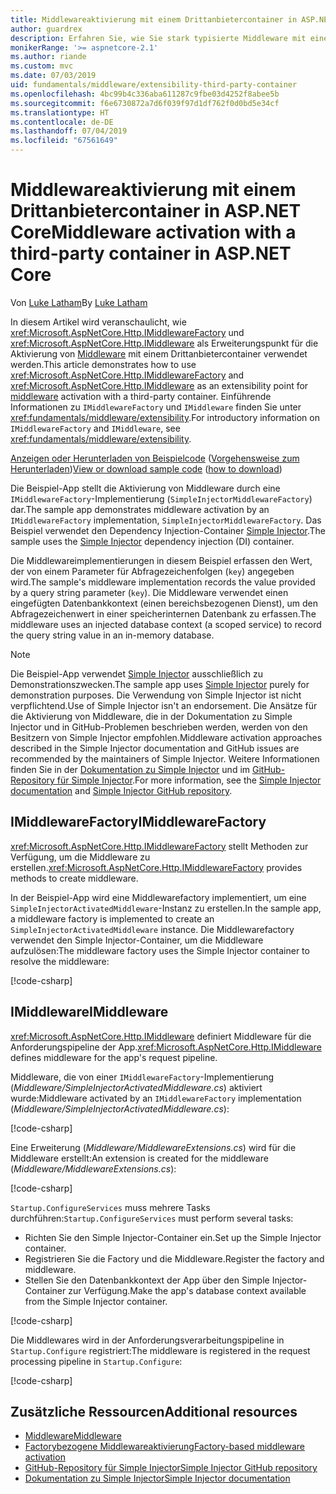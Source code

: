 ```yaml
---
title: Middlewareaktivierung mit einem Drittanbietercontainer in ASP.NET Core
author: guardrex
description: Erfahren Sie, wie Sie stark typisierte Middleware mit einer factorybezogenen Aktivierung und einem Drittanbietercontainer in ASP.NET Core verwenden.
monikerRange: '>= aspnetcore-2.1'
ms.author: riande
ms.custom: mvc
ms.date: 07/03/2019
uid: fundamentals/middleware/extensibility-third-party-container
ms.openlocfilehash: 4bc99b4c336aba611287c9fbe03d4252f8abee5b
ms.sourcegitcommit: f6e6730872a7d6f039f97d1df762f0d0bd5e34cf
ms.translationtype: HT
ms.contentlocale: de-DE
ms.lasthandoff: 07/04/2019
ms.locfileid: "67561649"
---
```

# <a name="middleware-activation-with-a-third-party-container-in-aspnet-core"></a><span data-ttu-id="d78bf-103">Middlewareaktivierung mit einem Drittanbietercontainer in ASP.NET Core</span><span class="sxs-lookup"><span data-stu-id="d78bf-103">Middleware activation with a third-party container in ASP.NET Core</span></span>

<span data-ttu-id="d78bf-104">Von [Luke Latham](https://github.com/guardrex)</span><span class="sxs-lookup"><span data-stu-id="d78bf-104">By [Luke Latham](https://github.com/guardrex)</span></span>

<span data-ttu-id="d78bf-105">In diesem Artikel wird veranschaulicht, wie <xref:Microsoft.AspNetCore.Http.IMiddlewareFactory> und <xref:Microsoft.AspNetCore.Http.IMiddleware> als Erweiterungspunkt für die Aktivierung von [Middleware](xref:fundamentals/middleware/index) mit einem Drittanbietercontainer verwendet werden.</span><span class="sxs-lookup"><span data-stu-id="d78bf-105">This article demonstrates how to use <xref:Microsoft.AspNetCore.Http.IMiddlewareFactory> and <xref:Microsoft.AspNetCore.Http.IMiddleware> as an extensibility point for [middleware](xref:fundamentals/middleware/index) activation with a third-party container.</span></span> <span data-ttu-id="d78bf-106">Einführende Informationen zu `IMiddlewareFactory` und `IMiddleware` finden Sie unter <xref:fundamentals/middleware/extensibility>.</span><span class="sxs-lookup"><span data-stu-id="d78bf-106">For introductory information on `IMiddlewareFactory` and `IMiddleware`, see <xref:fundamentals/middleware/extensibility>.</span></span>

<span data-ttu-id="d78bf-107">[Anzeigen oder Herunterladen von Beispielcode](https://github.com/aspnet/AspNetCore.Docs/tree/master/aspnetcore/fundamentals/middleware/extensibility-third-party-container/samples/) ([Vorgehensweise zum Herunterladen](xref:index#how-to-download-a-sample))</span><span class="sxs-lookup"><span data-stu-id="d78bf-107">[View or download sample code](https://github.com/aspnet/AspNetCore.Docs/tree/master/aspnetcore/fundamentals/middleware/extensibility-third-party-container/samples/) ([how to download](xref:index#how-to-download-a-sample))</span></span>

<span data-ttu-id="d78bf-108">Die Beispiel-App stellt die Aktivierung von Middleware durch eine `IMiddlewareFactory`-Implementierung (`SimpleInjectorMiddlewareFactory`) dar.</span><span class="sxs-lookup"><span data-stu-id="d78bf-108">The sample app demonstrates middleware activation by an `IMiddlewareFactory` implementation, `SimpleInjectorMiddlewareFactory`.</span></span> <span data-ttu-id="d78bf-109">Das Beispiel verwendet den Dependency Injection-Container [Simple Injector](https://simpleinjector.org).</span><span class="sxs-lookup"><span data-stu-id="d78bf-109">The sample uses the [Simple Injector](https://simpleinjector.org) dependency injection (DI) container.</span></span>

<span data-ttu-id="d78bf-110">Die Middlewareimplementierungen in diesem Beispiel erfassen den Wert, der von einem Parameter für Abfragezeichenfolgen (`key`) angegeben wird.</span><span class="sxs-lookup"><span data-stu-id="d78bf-110">The sample's middleware implementation records the value provided by a query string parameter (`key`).</span></span> <span data-ttu-id="d78bf-111">Die Middleware verwendet einen eingefügten Datenbankkontext (einen bereichsbezogenen Dienst), um den Abfragezeichenwert in einer speicherinternen Datenbank zu erfassen.</span><span class="sxs-lookup"><span data-stu-id="d78bf-111">The middleware uses an injected database context (a scoped service) to record the query string value in an in-memory database.</span></span>

> [!NOTE]
> <span data-ttu-id="d78bf-112">Die Beispiel-App verwendet [Simple Injector](https://github.com/simpleinjector/SimpleInjector) ausschließlich zu Demonstrationszwecken.</span><span class="sxs-lookup"><span data-stu-id="d78bf-112">The sample app uses [Simple Injector](https://github.com/simpleinjector/SimpleInjector) purely for demonstration purposes.</span></span> <span data-ttu-id="d78bf-113">Die Verwendung von Simple Injector ist nicht verpflichtend.</span><span class="sxs-lookup"><span data-stu-id="d78bf-113">Use of Simple Injector isn't an endorsement.</span></span> <span data-ttu-id="d78bf-114">Die Ansätze für die Aktivierung von Middleware, die in der Dokumentation zu Simple Injector und in GitHub-Problemen beschrieben werden, werden von den Besitzern von Simple Injector empfohlen.</span><span class="sxs-lookup"><span data-stu-id="d78bf-114">Middleware activation approaches described in the Simple Injector documentation and GitHub issues are recommended by the maintainers of Simple Injector.</span></span> <span data-ttu-id="d78bf-115">Weitere Informationen finden Sie in der [Dokumentation zu Simple Injector](https://simpleinjector.readthedocs.io/en/latest/index.html) und im [GitHub-Repository für Simple Injector](https://github.com/simpleinjector/SimpleInjector).</span><span class="sxs-lookup"><span data-stu-id="d78bf-115">For more information, see the [Simple Injector documentation](https://simpleinjector.readthedocs.io/en/latest/index.html) and [Simple Injector GitHub repository](https://github.com/simpleinjector/SimpleInjector).</span></span>

## <a name="imiddlewarefactory"></a><span data-ttu-id="d78bf-116">IMiddlewareFactory</span><span class="sxs-lookup"><span data-stu-id="d78bf-116">IMiddlewareFactory</span></span>

<span data-ttu-id="d78bf-117"><xref:Microsoft.AspNetCore.Http.IMiddlewareFactory> stellt Methoden zur Verfügung, um die Middleware zu erstellen.</span><span class="sxs-lookup"><span data-stu-id="d78bf-117"><xref:Microsoft.AspNetCore.Http.IMiddlewareFactory> provides methods to create middleware.</span></span>

<span data-ttu-id="d78bf-118">In der Beispiel-App wird eine Middlewarefactory implementiert, um eine `SimpleInjectorActivatedMiddleware`-Instanz zu erstellen.</span><span class="sxs-lookup"><span data-stu-id="d78bf-118">In the sample app, a middleware factory is implemented to create an `SimpleInjectorActivatedMiddleware` instance.</span></span> <span data-ttu-id="d78bf-119">Die Middlewarefactory verwendet den Simple Injector-Container, um die Middleware aufzulösen:</span><span class="sxs-lookup"><span data-stu-id="d78bf-119">The middleware factory uses the Simple Injector container to resolve the middleware:</span></span>

[!code-csharp[](extensibility-third-party-container/samples/2.x/SampleApp/Middleware/SimpleInjectorMiddlewareFactory.cs?name=snippet1&highlight=5-8,12)]

## <a name="imiddleware"></a><span data-ttu-id="d78bf-120">IMiddleware</span><span class="sxs-lookup"><span data-stu-id="d78bf-120">IMiddleware</span></span>

<span data-ttu-id="d78bf-121"><xref:Microsoft.AspNetCore.Http.IMiddleware> definiert Middleware für die Anforderungspipeline der App.</span><span class="sxs-lookup"><span data-stu-id="d78bf-121"><xref:Microsoft.AspNetCore.Http.IMiddleware> defines middleware for the app's request pipeline.</span></span>

<span data-ttu-id="d78bf-122">Middleware, die von einer `IMiddlewareFactory`-Implementierung (*Middleware/SimpleInjectorActivatedMiddleware.cs*) aktiviert wurde:</span><span class="sxs-lookup"><span data-stu-id="d78bf-122">Middleware activated by an `IMiddlewareFactory` implementation (*Middleware/SimpleInjectorActivatedMiddleware.cs*):</span></span>

[!code-csharp[](extensibility-third-party-container/samples/2.x/SampleApp/Middleware/SimpleInjectorActivatedMiddleware.cs?name=snippet1)]

<span data-ttu-id="d78bf-123">Eine Erweiterung (*Middleware/MiddlewareExtensions.cs*) wird für die Middleware erstellt:</span><span class="sxs-lookup"><span data-stu-id="d78bf-123">An extension is created for the middleware (*Middleware/MiddlewareExtensions.cs*):</span></span>

[!code-csharp[](extensibility-third-party-container/samples/2.x/SampleApp/Middleware/MiddlewareExtensions.cs?name=snippet1)]

<span data-ttu-id="d78bf-124">`Startup.ConfigureServices` muss mehrere Tasks durchführen:</span><span class="sxs-lookup"><span data-stu-id="d78bf-124">`Startup.ConfigureServices` must perform several tasks:</span></span>

* <span data-ttu-id="d78bf-125">Richten Sie den Simple Injector-Container ein.</span><span class="sxs-lookup"><span data-stu-id="d78bf-125">Set up the Simple Injector container.</span></span>
* <span data-ttu-id="d78bf-126">Registrieren Sie die Factory und die Middleware.</span><span class="sxs-lookup"><span data-stu-id="d78bf-126">Register the factory and middleware.</span></span>
* <span data-ttu-id="d78bf-127">Stellen Sie den Datenbankkontext der App über den Simple Injector-Container zur Verfügung.</span><span class="sxs-lookup"><span data-stu-id="d78bf-127">Make the app's database context available from the Simple Injector container.</span></span>

[!code-csharp[](extensibility-third-party-container/samples/2.x/SampleApp/Startup.cs?name=snippet1)]

<span data-ttu-id="d78bf-128">Die Middlewares wird in der Anforderungsverarbeitungspipeline in `Startup.Configure` registriert:</span><span class="sxs-lookup"><span data-stu-id="d78bf-128">The middleware is registered in the request processing pipeline in `Startup.Configure`:</span></span>

[!code-csharp[](extensibility-third-party-container/samples/2.x/SampleApp/Startup.cs?name=snippet2&highlight=13)]

## <a name="additional-resources"></a><span data-ttu-id="d78bf-129">Zusätzliche Ressourcen</span><span class="sxs-lookup"><span data-stu-id="d78bf-129">Additional resources</span></span>

* [<span data-ttu-id="d78bf-130">Middleware</span><span class="sxs-lookup"><span data-stu-id="d78bf-130">Middleware</span></span>](xref:fundamentals/middleware/index)
* [<span data-ttu-id="d78bf-131">Factorybezogene Middlewareaktivierung</span><span class="sxs-lookup"><span data-stu-id="d78bf-131">Factory-based middleware activation</span></span>](xref:fundamentals/middleware/extensibility)
* [<span data-ttu-id="d78bf-132">GitHub-Repository für Simple Injector</span><span class="sxs-lookup"><span data-stu-id="d78bf-132">Simple Injector GitHub repository</span></span>](https://github.com/simpleinjector/SimpleInjector)
* [<span data-ttu-id="d78bf-133">Dokumentation zu Simple Injector</span><span class="sxs-lookup"><span data-stu-id="d78bf-133">Simple Injector documentation</span></span>](https://simpleinjector.readthedocs.io/en/latest/index.html)
